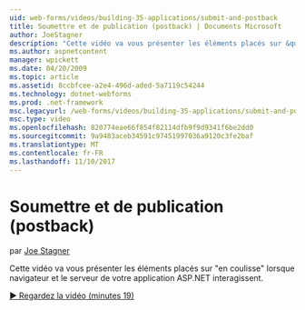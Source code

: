 ```yaml
---
uid: web-forms/videos/building-35-applications/submit-and-postback
title: Soumettre et de publication (postback) | Documents Microsoft
author: JoeStagner
description: "Cette vidéo va vous présenter les éléments placés sur &quot;en coulisse&quot; lorsque navigateur et le serveur de votre application ASP.NET interagissent."
ms.author: aspnetcontent
manager: wpickett
ms.date: 04/20/2009
ms.topic: article
ms.assetid: 8ccbfcee-a2e4-496d-aded-5a7119c54244
ms.technology: dotnet-webforms
ms.prod: .net-framework
msc.legacyurl: /web-forms/videos/building-35-applications/submit-and-postback
msc.type: video
ms.openlocfilehash: 820774eae66f854f82114dfb9f9d9341f6be2dd0
ms.sourcegitcommit: 9a9483aceb34591c97451997036a9120c3fe2baf
ms.translationtype: MT
ms.contentlocale: fr-FR
ms.lasthandoff: 11/10/2017
---
```

<a name="submit-and-postback"></a>Soumettre et de publication (postback)
====================
par [Joe Stagner](https://github.com/JoeStagner)

Cette vidéo va vous présenter les éléments placés sur &quot;en coulisse&quot; lorsque navigateur et le serveur de votre application ASP.NET interagissent.

[&#9654; Regardez la vidéo (minutes 19)](https://channel9.msdn.com/Blogs/ASP-NET-Site-Videos/submit-and-postback)
